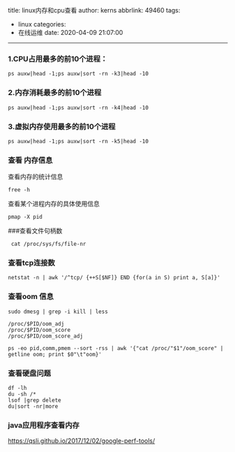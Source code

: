 title: linux内存和cpu查看
author: kerns
abbrlink: 49460
tags:
  - linux
categories:
  - 在线运维
date: 2020-04-09 21:07:00
---
### 1.CPU占用最多的前10个进程： 
```
ps auxw|head -1;ps auxw|sort -rn -k3|head -10 
```
### 2.内存消耗最多的前10个进程
```
ps auxw|head -1;ps auxw|sort -rn -k4|head -10 
```

### 3.虚拟内存使用最多的前10个进程 
```
ps auxw|head -1;ps auxw|sort -rn -k5|head -10
```

### 查看 内存信息
查看内存的统计信息
```
free -h
```
查看某个进程内存的具体使用信息
```
pmap -X pid

```

###查看文件句柄数
```
 cat /proc/sys/fs/file-nr
 ```
 ### 查看tcp连接数
 ```
 netstat -n | awk '/^tcp/ {++S[$NF]} END {for(a in S) print a, S[a]}'
 ```
 
 ### 查看oom 信息
 ```
 sudo dmesg | grep -i kill | less
 ```
 ```
 /proc/$PID/oom_adj
/proc/$PID/oom_score
/proc/$PID/oom_score_adj
```
```
ps -eo pid,comm,pmem --sort -rss | awk '{"cat /proc/"$1"/oom_score" | getline oom; print $0"\t"oom}'
```

 ### 查看硬盘问题
 ```
 df -lh
 du -sh /*
 lsof |grep delete
 du|sort -nr|more
 ```
 ### java应用程序查看内存
 
https://qsli.github.io/2017/12/02/google-perf-tools/